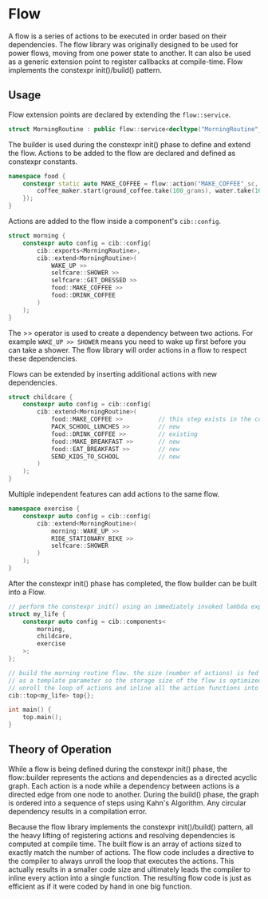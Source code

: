 # Flow

A flow is a series of actions to be executed in order based on their dependencies. The flow library was originally
designed to be used for power flows, moving from one power state to another. It can also be used as a generic extension
point to register callbacks at compile-time. Flow implements the constexpr init()/build() pattern.


## Usage 

Flow extension points are declared by extending the `flow::service`.

```c++
struct MorningRoutine : public flow::service<decltype("MorningRoutine"_sc)> {}; 
```

The builder is used during the constexpr init() phase to define and extend the flow. Actions to be added to the flow are
declared and defined as constexpr constants.

```c++
namespace food { 
    constexpr static auto MAKE_COFFEE = flow::action("MAKE_COFFEE"_sc, [] { 
        coffee_maker.start(ground_coffee.take(100_grams), water.take(16_ounces)); 
    }); 
} 
```

Actions are added to the flow inside a component's `cib::config`.

```c++
struct morning { 
    constexpr auto config = cib::config(
        cib::exports<MorningRoutine>,
        cib::extend<MorningRoutine>(
            WAKE_UP >>
            selfcare::SHOWER >>
            selfcare::GET_DRESSED >>
            food::MAKE_COFFEE >>
            food::DRINK_COFFEE
        )
    );
} 
```

The >> operator is used to create a dependency between two actions. For example `WAKE_UP >> SHOWER` means you need to
wake up first before you can take a shower. The flow library will order actions in a flow to respect these dependencies.

Flows can be extended by inserting additional actions with new dependencies.

```c++
struct childcare { 
    constexpr auto config = cib::config(
        cib::extend<MorningRoutine>(
            food::MAKE_COFFEE >>          // this step exists in the core MorningRoutine flow 
            PACK_SCHOOL_LUNCHES >>        // new
            food::DRINK_COFFEE >>         // existing 
            food::MAKE_BREAKFAST >>       // new 
            food::EAT_BREAKFAST >>        // new
            SEND_KIDS_TO_SCHOOL           // new
        )
    );
} 
```

Multiple independent features can add actions to the same flow.

```c++
namespace exercise { 
    constexpr auto config = cib::config(
        cib::extend<MorningRoutine>(
            morning::WAKE_UP >>
            RIDE_STATIONARY_BIKE >>
            selfcare::SHOWER
        )
    );
} 
```

After the constexpr init() phase has completed, the flow builder can be built into a Flow.

```c++
// perform the constexpr init() using an immediately invoked lambda expression (IILE)
struct my_life {
    constexpr auto config = cib::components<
        morning,
        childcare,
        exercise
    >;
}; 

// build the morning routine flow. the size (number of actions) is fed back into the build function 
// as a template parameter so the storage size of the flow is optimized. however, the compiler will 
// unroll the loop of actions and inline all the action functions into a single function. 
cib::top<my_life> top{};

int main() {
    top.main();
}
```

## Theory of Operation

While a flow is being defined during the constexpr init() phase, the flow::builder represents the actions and dependencies
as a directed acyclic graph. Each action is a node while a dependency between actions is a directed edge from one node
to another. During the build() phase, the graph is ordered into a sequence of steps using Kahn's Algorithm. Any circular
dependency results in a compilation error.

Because the flow library implements the constexpr init()/build() pattern, all the heavy lifting of registering actions
and resolving dependencies is computed at compile time. The built flow is an array of actions sized to exactly match the
number of actions. The flow code includes a directive to the compiler to always unroll the loop that executes the
actions. This actually results in a smaller code size and ultimately leads the compiler to inline every action into a
single function. The resulting flow code is just as efficient as if it were coded by hand in one big function.